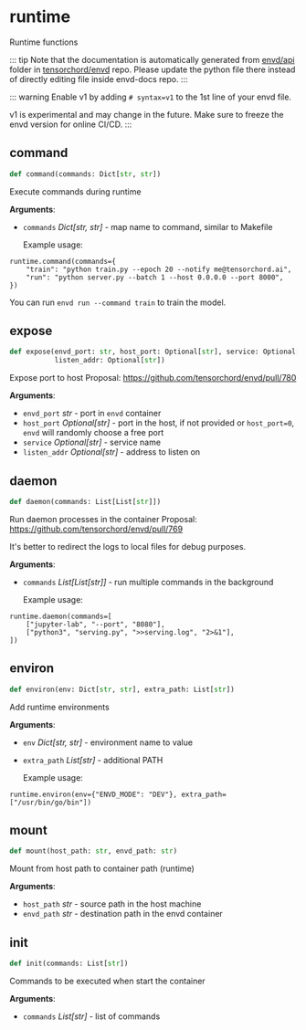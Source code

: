 # runtime

Runtime functions

::: tip
Note that the documentation is automatically generated from [envd/api](https://github.com/tensorchord/envd/tree/main/envd/api) folder
in [tensorchord/envd](https://github.com/tensorchord/envd/tree/main/envd/api) repo.
Please update the python file there instead of directly editing file inside envd-docs repo.
:::

::: warning
Enable v1 by adding `# syntax=v1` to the 1st line of your envd file.

v1 is experimental and may change in the future. Make sure to freeze the envd version for online CI/CD.
:::

## command

```python
def command(commands: Dict[str, str])
```

Execute commands during runtime

**Arguments**:

- `commands` _Dict[str, str]_ - map name to command, similar to Makefile
  
  Example usage:
```
runtime.command(commands={
    "train": "python train.py --epoch 20 --notify me@tensorchord.ai",
    "run": "python server.py --batch 1 --host 0.0.0.0 --port 8000",
})
```
  
  You can run `envd run --command train` to train the model.

## expose

```python
def expose(envd_port: str, host_port: Optional[str], service: Optional[str],
           listen_addr: Optional[str])
```

Expose port to host
Proposal: https://github.com/tensorchord/envd/pull/780

**Arguments**:

- `envd_port` _str_ - port in `envd` container
- `host_port` _Optional[str]_ - port in the host, if not provided or
  `host_port=0`, `envd` will randomly choose a free port
- `service` _Optional[str]_ - service name
- `listen_addr` _Optional[str]_ - address to listen on

## daemon

```python
def daemon(commands: List[List[str]])
```

Run daemon processes in the container
Proposal: https://github.com/tensorchord/envd/pull/769

It's better to redirect the logs to local files for debug purposes.

**Arguments**:

- `commands` _List[List[str]]_ - run multiple commands in the background
  
  Example usage:
```
runtime.daemon(commands=[
    ["jupyter-lab", "--port", "8080"],
    ["python3", "serving.py", ">>serving.log", "2>&1"],
])
```

## environ

```python
def environ(env: Dict[str, str], extra_path: List[str])
```

Add runtime environments

**Arguments**:

- `env` _Dict[str, str]_ - environment name to value
- `extra_path` _List[str]_ - additional PATH
  
  Example usage:
```
runtime.environ(env={"ENVD_MODE": "DEV"}, extra_path=["/usr/bin/go/bin"])
```

## mount

```python
def mount(host_path: str, envd_path: str)
```

Mount from host path to container path (runtime)

**Arguments**:

- `host_path` _str_ - source path in the host machine
- `envd_path` _str_ - destination path in the envd container

## init

```python
def init(commands: List[str])
```

Commands to be executed when start the container

**Arguments**:

- `commands` _List[str]_ - list of commands

